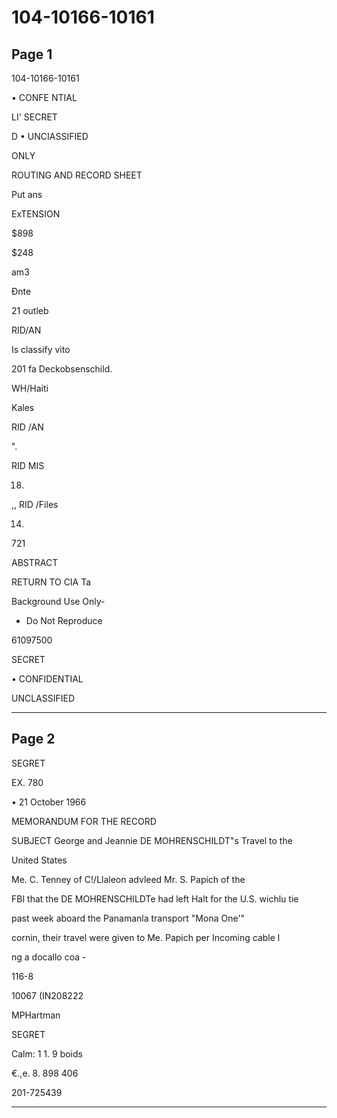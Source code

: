 # 104-10166-10161

## Page 1

104-10166-10161

• CONFE NTIAL

LI' SECRET

D • UNCIASSIFIED

ONLY

ROUTING AND RECORD SHEET

Put ans

ExTENSION

$898

$248

am3

Đnte

21 outleb

RID/AN

Is classify vito

201 fa Deckobsenschild.

WH/Haiti

Kales

RID /AN

".

RID MIS

18.

,, RID /Files

14.

721

ABSTRACT

RETURN TO CIA Ta

Background Use Only-

- Do Not Reproduce

61097500

SECRET

• CONFIDENTIAL

UNCLASSIFIED

---

## Page 2

SEGRET

EX. 780

• 21 October 1966

MEMORANDUM FOR THE RECORD

SUBJECT George and Jeannie DE MOHRENSCHILDT"s Travel to the

United States

Me. C. Tenney of C!/Llaleon advleed Mr. S. Papich of the

FBI that the DE MOHRENSCHILDTe had left Halt for the U.S. wichlu tie

past week aboard the Panamanla transport "Mona One'"

cornin, their travel were given to Me. Papich per Incoming cable l

ng a docallo coa -

116-8

10067 (IN208222

MPHartman

SEGRET

Calm: 1 1. 9 boids

€.,e. 8. 898 406

201-725439

---

